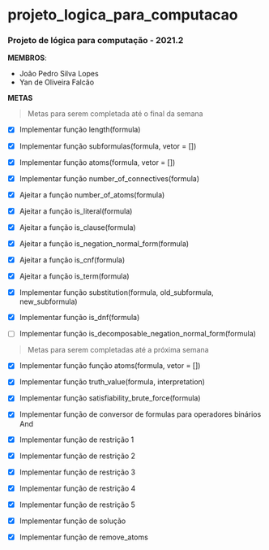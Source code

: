 # projeto_logica_para_computacao

### __Projeto de lógica para computação - 2021.2__

__MEMBROS__:
- João Pedro Silva Lopes
- Yan de Oliveira Falcão

__METAS__
> Metas para serem completada até o final da semana
- [x] Implementar função length(formula)
- [x] Implementar função subformulas(formula, vetor = [])
- [x] Implementar função atoms(formula, vetor = [])
- [x] Implementar função number_of_connectives(formula)
- [x] Ajeitar a função number_of_atoms(formula)
- [x] Ajeitar a função is_literal(formula)
- [x] Ajeitar a função is_clause(formula)
- [x] Ajeitar a função is_negation_normal_form(formula)
- [x] Ajeitar a função is_cnf(formula)
- [x] Ajeitar a função is_term(formula)
- [x] Implementar função substitution(formula, old_subformula, new_subformula)
- [x] Implementar função is_dnf(formula)
- [ ] Implementar função is_decomposable_negation_normal_form(formula)


> Metas para serem completadas até a próxima semana
- [x] Implementar função função atoms(formula, vetor = [])
- [x] Implementar função truth_value(formula, interpretation)
- [x] Implementar função satisfiability_brute_force(formula)
- [x] Implementar função de conversor de formulas para operadores binários And
- [x] Implementar função de restrição 1
- [x] Implementar função de restrição 2
- [x] Implementar função de restrição 3
- [x] Implementar função de restrição 4
- [x] Implementar função de restrição 5
- [x] Implementar função de solução
- [x] Implementar função de remove_atoms

